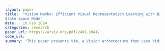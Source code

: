 ```yaml
---
layout: paper
title:  "Vision Mamba: Efficient Visual Representation Learning with Bidirectional
State Space Mode"
date:   10 Feb 2024
categories: research
paper_url: https://arxiv.org/pdf/2401.09417
code_url: 
summary: "This paper presents Vim, a Vision archetecture that uses bidirectional Mamba blocks, challenging the necessity of self-attention in vision. Testing on ImageNet, COCO, and ADE20k shows Vim outperforms established vision transformers like DeiT in performance while being significantly more computation and memory efficient."
---
```


